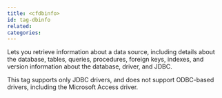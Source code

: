 ```yaml
---
title: <cfdbinfo>
id: tag-dbinfo
related:
categories:
---
```


Lets you retrieve information about a data source, including details about the database, tables, queries, procedures, foreign keys, indexes, and version information about the database, driver, and JDBC. 

This tag supports only JDBC drivers, and does not support ODBC-based drivers, including the Microsoft Access driver.